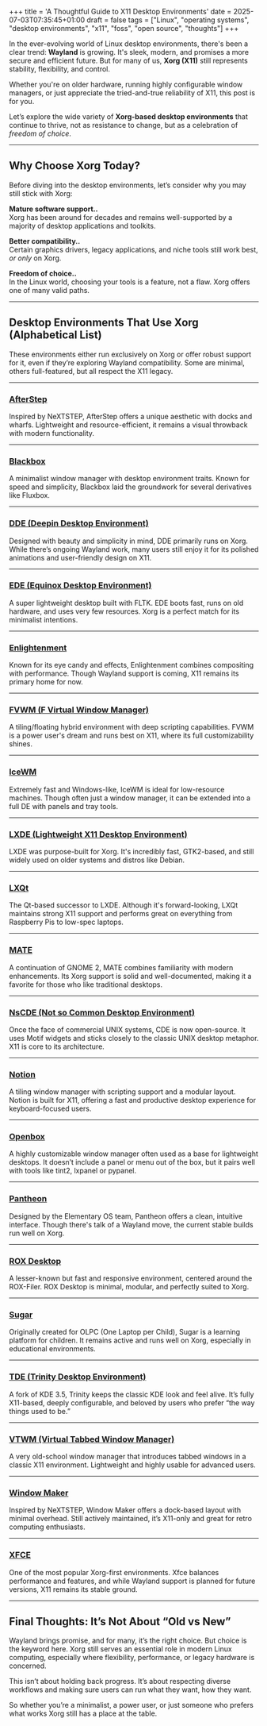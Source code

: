 +++
title = 'A Thoughtful Guide to X11 Desktop Environments'
date = 2025-07-03T07:35:45+01:00
draft = false
tags = ["Linux", "operating systems", "desktop environments", "x11", "foss", "open source", "thoughts"]
+++

In the ever-evolving world of Linux desktop environments, there's been a clear trend: **Wayland** is growing. It's sleek, modern, and promises a more secure and efficient future. But for many of us, **Xorg (X11)** still represents stability, flexibility, and control.

Whether you're on older hardware, running highly configurable window managers, or just appreciate the tried-and-true reliability of X11, this post is for you.

Let’s explore the wide variety of **Xorg-based desktop environments** that continue to thrive, not as resistance to change, but as a celebration of *freedom of choice*.

---

## Why Choose Xorg Today?

Before diving into the desktop environments, let’s consider why you may still stick with Xorg:

**Mature software support..**  
  Xorg has been around for decades and remains well-supported by a majority of desktop applications and toolkits.

**Better compatibility..**  
  Certain graphics drivers, legacy applications, and niche tools still work best, *or only* on Xorg.

**Freedom of choice..**  
  In the Linux world, choosing your tools is a feature, not a flaw. Xorg offers one of many valid paths.

---

## Desktop Environments That Use Xorg (Alphabetical List)

These environments either run exclusively on Xorg or offer robust support for it, even if they’re exploring Wayland compatibility. Some are minimal, others full-featured, but all respect the X11 legacy.

---

### **[AfterStep](http://www.afterstep.org/)**

Inspired by NeXTSTEP, AfterStep offers a unique aesthetic with docks and wharfs. Lightweight and resource-efficient, it remains a visual throwback with modern functionality.

---

### **[Blackbox](https://wiki.archlinux.org/title/Blackbox)**

A minimalist window manager with desktop environment traits. Known for speed and simplicity, Blackbox laid the groundwork for several derivatives like Fluxbox.

---

### **[DDE (Deepin Desktop Environment)](https://www.deepin.org/en/dde/)**

Designed with beauty and simplicity in mind, DDE primarily runs on Xorg. While there’s ongoing Wayland work, many users still enjoy it for its polished animations and user-friendly design on X11.

---

### **[EDE (Equinox Desktop Environment)](https://edeproject.org/)**

A super lightweight desktop built with FLTK. EDE boots fast, runs on old hardware, and uses very few resources. Xorg is a perfect match for its minimalist intentions.

---

### **[Enlightenment](https://www.enlightenment.org/)**

Known for its eye candy and effects, Enlightenment combines compositing with performance. Though Wayland support is coming, X11 remains its primary home for now.

---

### **[FVWM (F Virtual Window Manager)](https://www.fvwm.org/)**

A tiling/floating hybrid environment with deep scripting capabilities. FVWM is a power user's dream and runs best on X11, where its full customizability shines.

---

### **[IceWM](https://ice-wm.org/)**

Extremely fast and Windows-like, IceWM is ideal for low-resource machines. Though often just a window manager, it can be extended into a full DE with panels and tray tools.

---

### **[LXDE (Lightweight X11 Desktop Environment)](http://www.lxde.org/)**

LXDE was purpose-built for Xorg. It's incredibly fast, GTK2-based, and still widely used on older systems and distros like Debian.

---

### **[LXQt](https://lxqt-project.org/)**

The Qt-based successor to LXDE. Although it's forward-looking, LXQt maintains strong X11 support and performs great on everything from Raspberry Pis to low-spec laptops.

---

### **[MATE](https://mate-desktop.org/)**

A continuation of GNOME 2, MATE combines familiarity with modern enhancements. Its Xorg support is solid and well-documented, making it a favorite for those who like traditional desktops.

---

### **[NsCDE (Not so Common Desktop Environment)](https://github.com/NsCDE/NsCDE)**

Once the face of commercial UNIX systems, CDE is now open-source. It uses Motif widgets and sticks closely to the classic UNIX desktop metaphor. X11 is core to its architecture.

----

### **[Notion](https://notionwm.net/)**

A tiling window manager with scripting support and a modular layout. Notion is built for X11, offering a fast and productive desktop experience for keyboard-focused users.

---

### **[Openbox](https://openbox.org/)**

A highly customizable window manager often used as a base for lightweight desktops. It doesn’t include a panel or menu out of the box, but it pairs well with tools like tint2, lxpanel or pypanel.

---

### **[Pantheon](https://wiki.archlinux.org/title/Pantheon)**

Designed by the Elementary OS team, Pantheon offers a clean, intuitive interface. Though there's talk of a Wayland move, the current stable builds run well on Xorg.

---

### **[ROX Desktop](https://rox.sourceforge.net/desktop/)**

A lesser-known but fast and responsive environment, centered around the ROX-Filer. ROX Desktop is minimal, modular, and perfectly suited to Xorg.

---

### **[Sugar](https://www.sugarlabs.org/)**

Originally created for OLPC (One Laptop per Child), Sugar is a learning platform for children. It remains active and runs well on Xorg, especially in educational environments.

---

### **[TDE (Trinity Desktop Environment)](https://www.trinitydesktop.org/)**

A fork of KDE 3.5, Trinity keeps the classic KDE look and feel alive. It’s fully X11-based, deeply configurable, and beloved by users who prefer “the way things used to be.”

---

### **[VTWM (Virtual Tabbed Window Manager)](http://www.vtwm.org/)**

A very old-school window manager that introduces tabbed windows in a classic X11 environment. Lightweight and highly usable for advanced users.

---

### **[Window Maker](https://www.windowmaker.org/)**

Inspired by NeXTSTEP, Window Maker offers a dock-based layout with minimal overhead. Still actively maintained, it’s X11-only and great for retro computing enthusiasts.

---

### **[XFCE](https://www.xfce.org/)**

One of the most popular Xorg-first environments. Xfce balances performance and features, and while Wayland support is planned for future versions, X11 remains its stable ground.

---

## Final Thoughts: It’s Not About “Old vs New”

Wayland brings promise, and for many, it’s the right choice. But choice is the keyword here. Xorg still serves an essential role in modern Linux computing, especially where flexibility, performance, or legacy hardware is concerned.

This isn’t about holding back progress. It’s about respecting diverse workflows and making sure users can run what they want, how they want.

So whether you’re a minimalist, a power user, or just someone who prefers what works Xorg still has a place at the table.


